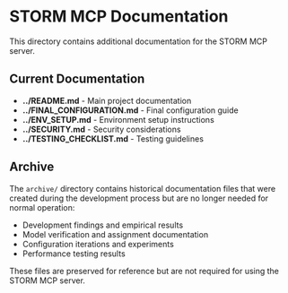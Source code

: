 # STORM MCP Documentation

This directory contains additional documentation for the STORM MCP server.

## Current Documentation

- **../README.md** - Main project documentation
- **../FINAL_CONFIGURATION.md** - Final configuration guide  
- **../ENV_SETUP.md** - Environment setup instructions
- **../SECURITY.md** - Security considerations
- **../TESTING_CHECKLIST.md** - Testing guidelines

## Archive

The `archive/` directory contains historical documentation files that were created during the development process but are no longer needed for normal operation:

- Development findings and empirical results
- Model verification and assignment documentation
- Configuration iterations and experiments
- Performance testing results

These files are preserved for reference but are not required for using the STORM MCP server.